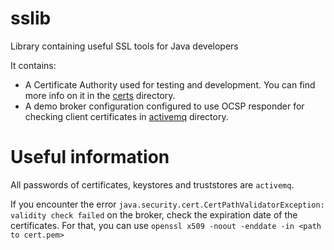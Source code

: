 # sslib

Library containing useful SSL tools for Java developers

It contains:

* A Certificate Authority used for testing and development. You can find more info on it in the [certs](certs/) directory.
* A demo broker configuration configured to use OCSP responder for checking client certificates in [activemq](activemq/) directory.

# Useful information
All passwords of certificates, keystores and truststores are `activemq`.

If you encounter the error `java.security.cert.CertPathValidatorException: validity check failed` on the broker, check the expiration date of the certificates. For that, you can use `openssl x509 -noout -enddate -in <path to cert.pem>`
